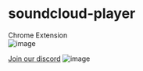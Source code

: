 # soundcloud-player
Chrome Extension  
![image](https://github.com/S4WA/soundcloud-player/blob/master/img/0728.png?raw=true)  

[Join our discord](https://discord.gg/R9R6fdm)
![image](https://github.com/S4WA/soundcloud-player/blob/master/img/1345.png?raw=true)  

